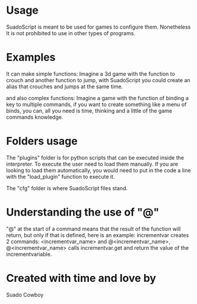 # Usage
SuadoScript is meant to be used for games to configure them. Nonetheless
It is not prohibited to use in other types of programs.

# Examples
It can make simple functions: Imagine a 3d game with the function to crouch
and another function to jump, with SuadoScript you could create an alias that crouches and jumps
at the same time.

and also complex functions: Imagine a game with the function of binding a key to multiple commands,
if you want to create something like a menu of binds, you can, all you need is time, thinking and
a little of the game commands knowledge.

# Folders usage
The "plugins" folder is for python scripts that can be executed inside
the interpreter. To execute the user need to load them manually. If you
are looking to load them automatically, you would need to put in the code
a line with the "load_plugin" function to execute it.

The "cfg" folder is where SuadoScript files stand.

# Understanding the use of "@"
"@" at the start of a command means that the result of the function will
return, but only if that is defined, here is an example: incrementvar
creates 2 commands: <incrementvar_name> and @<incrementvar_name>,
@<incrementvar_name> calls incrementvar.get and return the value of the
incrementvariable.

# Created with time and love by
Suado Cowboy